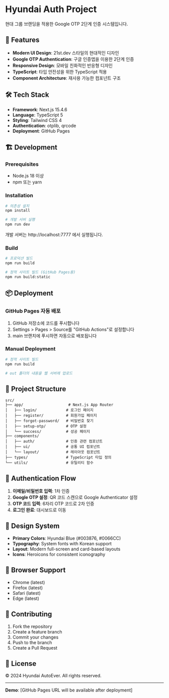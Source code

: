 # Hyundai Auth Project

현대 그룹 브랜딩을 적용한 Google OTP 2단계 인증 시스템입니다.

## 🚀 Features

- **Modern UI Design**: 21st.dev 스타일의 현대적인 디자인
- **Google OTP Authentication**: 구글 인증앱을 이용한 2단계 인증
- **Responsive Design**: 모바일 친화적인 반응형 디자인
- **TypeScript**: 타입 안전성을 위한 TypeScript 적용
- **Component Architecture**: 재사용 가능한 컴포넌트 구조

## 🛠 Tech Stack

- **Framework**: Next.js 15.4.6
- **Language**: TypeScript 5
- **Styling**: Tailwind CSS 4
- **Authentication**: otplib, qrcode
- **Deployment**: GitHub Pages

## 🏗 Development

### Prerequisites

- Node.js 18 이상
- npm 또는 yarn

### Installation

```bash
# 의존성 설치
npm install

# 개발 서버 실행
npm run dev
```

개발 서버는 http://localhost:7777 에서 실행됩니다.

### Build

```bash
# 프로덕션 빌드
npm run build

# 정적 사이트 빌드 (GitHub Pages용)
npm run build:static
```

## 📦 Deployment

### GitHub Pages 자동 배포

1. GitHub 저장소에 코드를 푸시합니다
2. Settings > Pages > Source를 "GitHub Actions"로 설정합니다
3. main 브랜치에 푸시하면 자동으로 배포됩니다

### Manual Deployment

```bash
# 정적 사이트 빌드
npm run build

# out 폴더의 내용을 웹 서버에 업로드
```

## 📁 Project Structure

```
src/
├── app/                    # Next.js App Router
│   ├── login/             # 로그인 페이지
│   ├── register/          # 회원가입 페이지
│   ├── forgot-password/   # 비밀번호 찾기
│   ├── setup-otp/         # OTP 설정
│   └── success/           # 성공 페이지
├── components/
│   ├── auth/              # 인증 관련 컴포넌트
│   ├── ui/                # 공통 UI 컴포넌트
│   └── layout/            # 레이아웃 컴포넌트
├── types/                 # TypeScript 타입 정의
└── utils/                 # 유틸리티 함수
```

## 🔐 Authentication Flow

1. **이메일/비밀번호 입력**: 1차 인증
2. **Google OTP 설정**: QR 코드 스캔으로 Google Authenticator 설정
3. **OTP 코드 입력**: 6자리 OTP 코드로 2차 인증
4. **로그인 완료**: 대시보드로 이동

## 🎨 Design System

- **Primary Colors**: Hyundai Blue (#003876, #0066CC)
- **Typography**: System fonts with Korean support
- **Layout**: Modern full-screen and card-based layouts
- **Icons**: Heroicons for consistent iconography

## 📱 Browser Support

- Chrome (latest)
- Firefox (latest)
- Safari (latest)
- Edge (latest)

## 🤝 Contributing

1. Fork the repository
2. Create a feature branch
3. Commit your changes
4. Push to the branch
5. Create a Pull Request

## 📄 License

© 2024 Hyundai AutoEver. All rights reserved.

---

**Demo**: [GitHub Pages URL will be available after deployment]